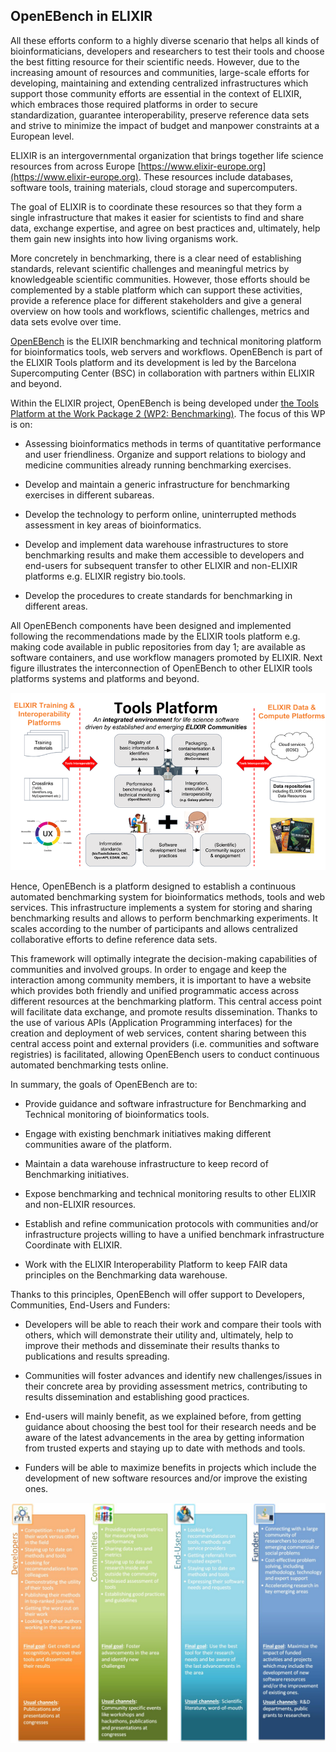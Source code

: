 OpenEBench in ELIXIR
------------------------------------------------

All these efforts conform to a highly diverse scenario that helps all
kinds of bioinformaticians, developers and researchers to test their
tools and choose the best fitting resource for their scientific needs.
However, due to the increasing amount of resources and communities,
large-scale efforts for developing, maintaining and extending
centralized infrastructures which support those community efforts are
essential in the context of ELIXIR, which embraces those required
platforms in order to secure standardization, guarantee
interoperability, preserve reference data sets and strive to minimize
the impact of budget and manpower constraints at a European level.

ELIXIR is an intergovernmental organization that brings together life
science resources from across Europe
[https://www.elixir-europe.org](https://www.elixir-europe.org). These resources include
databases, software tools, training materials, cloud storage and
supercomputers.

The goal of ELIXIR is to coordinate these resources so that they form a
single infrastructure that makes it easier for scientists to find and
share data, exchange expertise, and agree on best practices and,
ultimately, help them gain new insights into how living organisms work.

More concretely in benchmarking, there is a clear need of establishing
standards, relevant scientific challenges and meaningful metrics by
knowledgeable scientific communities. However, those efforts should be
complemented by a stable platform which can support these activities,
provide a reference place for different stakeholders and give a general
overview on how tools and workflows, scientific challenges, metrics and
data sets evolve over time.

[OpenEBench](https://openebench.bsc.es) is the ELIXIR
benchmarking and technical monitoring platform for bioinformatics tools,
web servers and workflows. OpenEBench is part of the ELIXIR Tools
platform and its development is led by the Barcelona Supercomputing
Center (BSC) in collaboration with partners within ELIXIR and beyond.

Within the ELIXIR project, OpenEBench is being developed under [the Tools
Platform at the Work Package 2 (WP2: Benchmarking)](https://elixir-europe.org/platforms/tools). The focus of
this WP is on:

-   Assessing bioinformatics methods in terms of quantitative
     performance and user friendliness. Organize and support relations
     to biology and medicine communities already running benchmarking
     exercises.

-   Develop and maintain a generic infrastructure for benchmarking
     exercises in different subareas.

-   Develop the technology to perform online, uninterrupted methods
     assessment in key areas of bioinformatics.

-   Develop and implement data warehouse infrastructures to store
     benchmarking results and make them accessible to developers and
     end-users for subsequent transfer to other ELIXIR and non-ELIXIR
     platforms e.g. ELIXIR registry bio.tools.

-   Develop the procedures to create standards for benchmarking in
     different areas.

All OpenEBench components have been designed and implemented following
the recommendations made by the ELIXIR tools platform e.g. making code
available in public repositories from day 1; are available as software
containers, and use workflow managers promoted by ELIXIR. Next figure
illustrates the interconnection of OpenEBench to other ELIXIR tools
platforms systems and platforms and beyond.

![2](../media/image3.png)

Hence, OpenEBench is a platform designed to establish a continuous
automated benchmarking system for bioinformatics methods, tools and web
services. This infrastructure implements a system for storing and
sharing benchmarking results and allows to perform benchmarking
experiments. It scales according to the number of participants and
allows centralized collaborative efforts to define reference data sets.

This framework will optimally integrate the decision-making capabilities
of communities and involved groups. In order to engage and keep the
interaction among community members, it is important to have a website
which provides both friendly and unified programmatic access across
different resources at the benchmarking platform. This central access
point will facilitate data exchange, and promote results dissemination.
Thanks to the use of various APIs (Application Programming interfaces)
for the creation and deployment of web services, content sharing between
this central access point and external providers (i.e. communities and
software registries) is facilitated, allowing OpenEBench users to
conduct continuous automated benchmarking tests online.

In summary, the goals of OpenEBench are to:

-   Provide guidance and software infrastructure for Benchmarking and
     Technical monitoring of bioinformatics tools.

-   Engage with existing benchmark initiatives making different
     communities aware of the platform.

-   Maintain a data warehouse infrastructure to keep record of
     Benchmarking initiatives.

-   Expose benchmarking and technical monitoring results to other ELIXIR
     and non-ELIXIR resources.

-   Establish and refine communication protocols with communities and/or
     infrastructure projects willing to have a unified benchmark
     infrastructure Coordinate with ELIXIR.

-   Work with the ELIXIR Interoperability Platform to keep FAIR data
     principles on the Benchmarking data warehouse.

Thanks to this principles, OpenEBench will offer support to Developers,
Communities, End-Users and Funders:

-   Developers will be able to reach their work and compare their tools
     with others, which will demonstrate their utility and, ultimately,
     help to improve their methods and disseminate their results thanks
     to publications and results spreading.

-   Communities will foster advances and identify new challenges/issues
     in their concrete area by providing assessment metrics,
     contributing to results dissemination and establishing good
     practices.

-   End-users will mainly benefit, as we explained before, from getting
     guidance about choosing the best tool for their research needs and
     be aware of the latest advancements in the area by getting
     information from trusted experts and staying up to date with
     methods and tools.

-   Funders will be able to maximize benefits in projects which include
     the development of new software resources and/or improve the
     existing ones.

![3](../media/image6.png)
